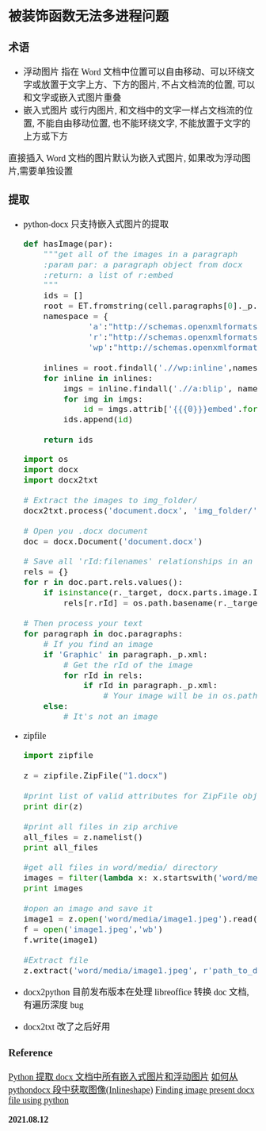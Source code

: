 <font size=4 face='楷体'>

## 被装饰函数无法多进程问题

### 术语

- 浮动图片
  指在 Word 文档中位置可以自由移动、可以环绕文字或放置于文字上方、下方的图片, 不占文档流的位置, 可以和文字或嵌入式图片重叠
- 嵌入式图片
  或行内图片, 和文档中的文字一样占文档流的位置, 不能自由移动位置, 也不能环绕文字, 不能放置于文字的上方或下方

直接插入 Word 文档的图片默认为嵌入式图片, 如果改为浮动图片,需要单独设置

### 提取

- python-docx
  只支持嵌入式图片的提取

  ```python
  def hasImage(par):
      """get all of the images in a paragraph
      :param par: a paragraph object from docx
      :return: a list of r:embed
      """
      ids = []
      root = ET.fromstring(cell.paragraphs[0]._p.xml)
      namespace = {
               'a':"http://schemas.openxmlformats.org/drawingml/2006/main", \
               'r':"http://schemas.openxmlformats.org/officeDocument/2006/relationships", \
               'wp':"http://schemas.openxmlformats.org/drawingml/2006/wordprocessingDrawing"}

      inlines = root.findall('.//wp:inline',namespace)
      for inline in inlines:
          imgs = inline.findall('.//a:blip', namespace)
          for img in imgs:
              id = imgs.attrib['{{{0}}}embed'.format(namespace['r'])]
          ids.append(id)

      return ids
  ```

  ```python
  import os
  import docx
  import docx2txt

  # Extract the images to img_folder/
  docx2txt.process('document.docx', 'img_folder/')

  # Open you .docx document
  doc = docx.Document('document.docx')

  # Save all 'rId:filenames' relationships in an dictionary named rels
  rels = {}
  for r in doc.part.rels.values():
      if isinstance(r._target, docx.parts.image.ImagePart):
          rels[r.rId] = os.path.basename(r._target.partname)

  # Then process your text
  for paragraph in doc.paragraphs:
      # If you find an image
      if 'Graphic' in paragraph._p.xml:
          # Get the rId of the image
          for rId in rels:
              if rId in paragraph._p.xml:
                  # Your image will be in os.path.join(img_path, rels[rId])
      else:
          # It's not an image
  ```

- zipfile

  ```python
  import zipfile

  z = zipfile.ZipFile("1.docx")

  #print list of valid attributes for ZipFile object
  print dir(z)

  #print all files in zip archive
  all_files = z.namelist()
  print all_files

  #get all files in word/media/ directory
  images = filter(lambda x: x.startswith('word/media/'), all_files)
  print images

  #open an image and save it
  image1 = z.open('word/media/image1.jpeg').read()
  f = open('image1.jpeg','wb')
  f.write(image1)

  #Extract file
  z.extract('word/media/image1.jpeg', r'path_to_dir')
  ```

- docx2python
  目前发布版本在处理 libreoffice 转换 doc 文档, 有遍历深度 bug

- docx2txt
  改了之后好用

### Reference

[Python 提取 docx 文档中所有嵌入式图片和浮动图片](https://cloud.tencent.com/developer/article/1543964)
[如何从 pythondocx 段中获取图像(Inlineshape)](https://cloud.tencent.com/developer/ask/147142)
[Finding image present docx file using python](https://stackoverflow.com/questions/27691678)

**2021.08.12**
